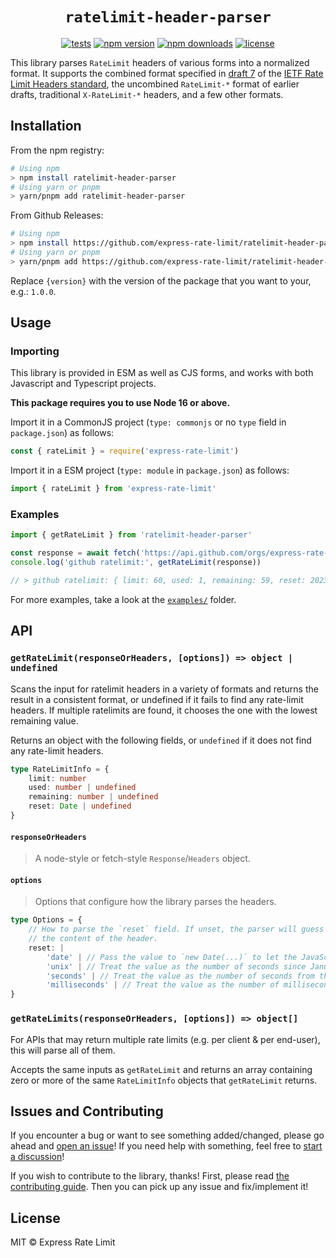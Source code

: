 <h1 align="center"> <code>ratelimit-header-parser</code> </h1>

<div align="center">

[![tests](https://img.shields.io/github/actions/workflow/status/express-rate-limit/ratelimit-header-parser/ci.yaml)](https://github.com/express-rate-limit/ratelimit-header-parser/actions/workflows/ci.yaml)
[![npm version](https://img.shields.io/npm/v/ratelimit-header-parser.svg)](https://npmjs.org/package/ratelimit-header-parser 'View this project on NPM')
[![npm downloads](https://img.shields.io/npm/dm/ratelimit-header-parser)](https://www.npmjs.com/package/ratelimit-header-parser)
[![license](https://img.shields.io/npm/l/ratelimit-header-parser)](license.md)

</div>

This library parses `RateLimit` headers of various forms into a normalized
format. It supports the combined format specified in
[draft 7](https://datatracker.ietf.org/doc/html/draft-ietf-httpapi-ratelimit-headers-07)
of the
[IETF Rate Limit Headers standard](https://github.com/ietf-wg-httpapi/ratelimit-headers),
the uncombined `RateLimit-*` format of earlier drafts, traditional
`X-RateLimit-*` headers, and a few other formats.

## Installation

From the npm registry:

```sh
# Using npm
> npm install ratelimit-header-parser
# Using yarn or pnpm
> yarn/pnpm add ratelimit-header-parser
```

From Github Releases:

```sh
# Using npm
> npm install https://github.com/express-rate-limit/ratelimit-header-parser/releases/download/v{version}/ratelimit-header-parser.tgz
# Using yarn or pnpm
> yarn/pnpm add https://github.com/express-rate-limit/ratelimit-header-parser/releases/download/v{version}/ratelimit-header-parser.tgz
```

Replace `{version}` with the version of the package that you want to your, e.g.:
`1.0.0`.

## Usage

### Importing

This library is provided in ESM as well as CJS forms, and works with both
Javascript and Typescript projects.

**This package requires you to use Node 16 or above.**

Import it in a CommonJS project (`type: commonjs` or no `type` field in
`package.json`) as follows:

```ts
const { rateLimit } = require('express-rate-limit')
```

Import it in a ESM project (`type: module` in `package.json`) as follows:

```ts
import { rateLimit } from 'express-rate-limit'
```

### Examples

```ts
import { getRateLimit } from 'ratelimit-header-parser'

const response = await fetch('https://api.github.com/orgs/express-rate-limit')
console.log('github ratelimit:', getRateLimit(response))

// > github ratelimit: { limit: 60, used: 1, remaining: 59, reset: 2023-08-25T04:16:48.000Z }
```

For more examples, take a look at the [`examples/`](examples/) folder.

## API

### `getRateLimit(responseOrHeaders, [options]) => object | undefined`

Scans the input for ratelimit headers in a variety of formats and returns the
result in a consistent format, or undefined if it fails to find any rate-limit
headers. If multiple ratelimits are found, it chooses the one with the lowest
remaining value.

Returns an object with the following fields, or `undefined` if it does not find
any rate-limit headers.

```ts
type RateLimitInfo = {
	limit: number
	used: number | undefined
	remaining: number | undefined
	reset: Date | undefined
}
```

#### `responseOrHeaders`

> A node-style or fetch-style `Response`/`Headers` object.

#### `options`

> Options that configure how the library parses the headers.

```ts
type Options = {
	// How to parse the `reset` field. If unset, the parser will guess based on
	// the content of the header.
	reset: |
		'date' | // Pass the value to `new Date(...)` to let the JavaScript engine parse it.
		'unix' | // Treat the value as the number of seconds since January 1, 1970 (A.K.A a UNIX epoch timestamp).
		'seconds' | // Treat the value as the number of seconds from the current time.
		'milliseconds' | // Treat the value as the number of milliseconds from the current time.
}
```

### `getRateLimits(responseOrHeaders, [options]) => object[]`

For APIs that may return multiple rate limits (e.g. per client & per end-user),
this will parse all of them.

Accepts the same inputs as `getRateLimit` and returns an array containing zero
or more of the same `RateLimitInfo` objects that `getRateLimit` returns.

## Issues and Contributing

If you encounter a bug or want to see something added/changed, please go ahead
and
[open an issue](https://github.com/nfriexpress-rate-limitedly/ratelimit-header-parser/issues/new)!
If you need help with something, feel free to
[start a discussion](https://github.com/express-rate-limit/ratelimit-header-parser/discussions/new)!

If you wish to contribute to the library, thanks! First, please read
[the contributing guide](contributing.md). Then you can pick up any issue and
fix/implement it!

## License

MIT © Express Rate Limit
